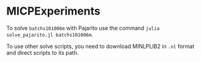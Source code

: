 # MICPExperiments

To solve `batchs101006m` with Pajarito use the command `julia solve_pajarito.jl batchs101006m`.

To use other solve scripts, you need to download MINLPLIB2 in `.nl` format and direct scripts to its path.
